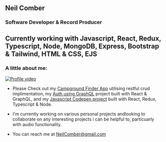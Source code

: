 ## Neil Comber

### Software Developer  & Record Producer

## Currently working with Javascript, React, Redux, Typescript, Node, MongoDB, Express, Bootstrap & Tailwind, HTML & CSS, EJS

### A little about me: 




[![Profile video](https://i.imgur.com/ARSem5hm.png)](https://youtu.be/k9N7xA1inLY)  
- Please Check out my [Campground Finder App](https://github.com/neilcomber/CampgroundFinder) utilising restful crud implimentation, my [Auth using GraphQL](https://github.com/neilcomber/authorisation-in-graphql) project built with React & GraphQL, and my [Javascript Codepen project](https://github.com/neilcomber/javascript-notebook) built with React, Redux, Typescript & Node.

- I'm currently working on various personal projects andlooking to collaborate on any interesting projects i can be helpful to, particuarly with audio functionality.

- You can reach me at NeilComber@gmail.com



<br/> 

<!--
**neilcomber/neilcomber** is a ✨ _special_ ✨ repository because its `README.md` (this file) appears on your GitHub profile.

Here are some ideas to get you started:




- 🤔 I’m looking for help with ...
- 💬 Ask me about ...

- 😄 Pronouns: ...
- ⚡ Fun fact: ...
-->
